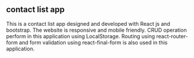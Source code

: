 ## contact list app
This is a contact list app designed and developed with React js and bootstrap. 
The website is responsive and mobile friendly.
CRUD operation perform in this application using LocalStorage. 
Routing using react-router-form and form validation using react-final-form is also used in this application.
